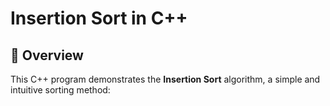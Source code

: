 # Insertion Sort in C++

## 📌 Overview

This C++ program demonstrates the **Insertion Sort** algorithm, a simple and intuitive sorting method:
